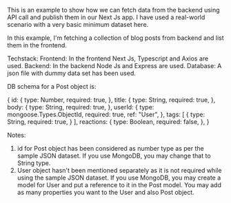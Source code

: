 This is an example to show how we can fetch data from the backend using API call and publish them in our Next Js app. I have used a real-world scenario with a very basic minimum dataset here. 

In this example, I'm fetching a collection of blog posts from backend and list them in the frontend.

Techstack:
Frontend: In the frontend Next Js, Typescript and Axios are used.
Backend: In the backend Node Js and Express are used.
Database: A json file with dummy data set has been used.

DB schema for a Post object is:

{
    id: {
      type: Number,
      required: true,
    },
    title: {
      type: String,
      required: true,
    },
    body: {
      type: String,
      required: true,
    },
	  userId: {
      type: mongoose.Types.ObjectId,
      required: true,
      ref: "User",
    },
	 tags: [
	     {
        type: String,
        required: true,
	    }
   ],
	 reactions: {
      type: Boolean,
      required: false,
  },
}

Notes: 
1. id for Post object has been considered as number type as per the sample JSON dataset. If you use MongoDB, you may change that to String type.
2. User object hasn't been mentioned separately as it is not required while using the sample JSON dataset. If you use MongoDB, you may create a model for User and put a reference to it in the Post model. You may add as many properties you want to the User and also Post object.



